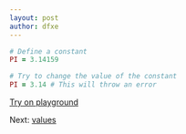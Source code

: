 ```yaml
---
layout: post
author: dfxe
---
```


```rb
# Define a constant
PI = 3.14159

# Try to change the value of the constant
PI = 3.14 # This will throw an error
```

[Try on playground](https://onecompiler.com/ruby/3yh7dhbz9)

Next: [values](/2022/11/08/if-else.html)
